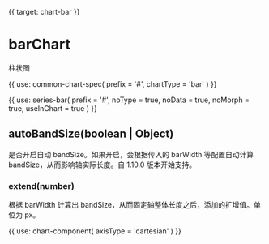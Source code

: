 {{ target: chart-bar }}

# barChart

柱状图

{{ use: common-chart-spec(
    prefix = '#',
    chartType = 'bar'
) }}

{{ use: series-bar(
  prefix = '#',
  noType = true,
  noData = true,
  noMorph = true,
  useInChart = true
) }}

## autoBandSize(boolean | Object)

是否开启自动 bandSize。如果开启，会根据传入的 barWidth 等配置自动计算 bandSize，从而影响轴实际长度。自 1.10.0 版本开始支持。

### extend(number)

根据 barWidth 计算出 bandSize，从而固定轴整体长度之后，添加的扩增值。单位为 px。

{{ use: chart-component(
  axisType = 'cartesian'
) }}
